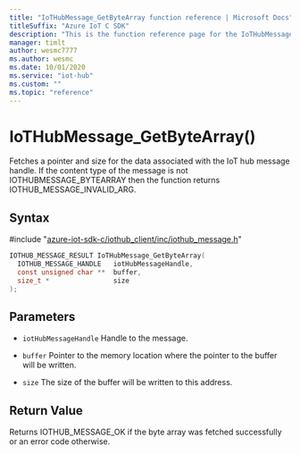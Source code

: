 ```yaml
---                             
title: "IoTHubMessage_GetByteArray function reference | Microsoft Docs" 
titleSuffix: "Azure IoT C SDK"            
description: "This is the function reference page for the IoTHubMessage_GetByteArray() function in the Azure IoT C SDK. This SDK is used with Azure IoT Hub and Azure IoT Hub Device Provisioning Service"            
manager: timlt                 
author: wesmc7777              
ms.author: wesmc               
ms.date: 10/01/2020                    
ms.service: "iot-hub"             
ms.custom: ""                
ms.topic: "reference"        
---                            
```


# IoTHubMessage_GetByteArray()

Fetches a pointer and size for the data associated with the IoT hub message handle. If the content type of the message is not IOTHUBMESSAGE_BYTEARRAY then the function returns IOTHUB_MESSAGE_INVALID_ARG.

## Syntax

\#include "[azure-iot-sdk-c/iothub_client/inc/iothub_message.h](../iothub-message-h.md)"  
```C
IOTHUB_MESSAGE_RESULT IoTHubMessage_GetByteArray(
  IOTHUB_MESSAGE_HANDLE   iotHubMessageHandle,
  const unsigned char **  buffer,
  size_t *                size
);
```

## Parameters
* `iotHubMessageHandle` Handle to the message. 

* `buffer` Pointer to the memory location where the pointer to the buffer will be written. 

* `size` The size of the buffer will be written to this address.

## Return Value
Returns IOTHUB_MESSAGE_OK if the byte array was fetched successfully or an error code otherwise.

